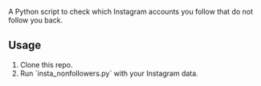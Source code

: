 A Python script to check which Instagram accounts you follow that do not follow you back.

## Usage

1. Clone this repo.
2. Run \`insta_nonfollowers.py\` with your Instagram data.
